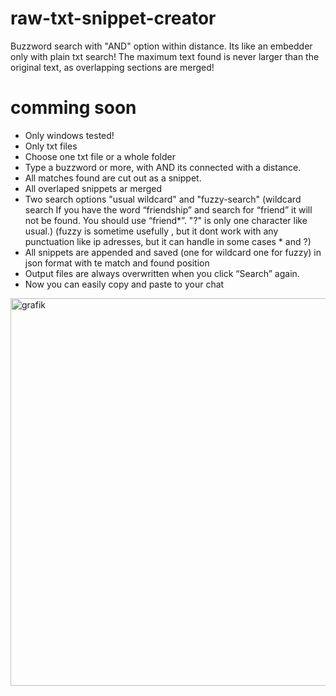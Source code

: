 # raw-txt-snippet-creator
Buzzword search with "AND" option within distance. Its like an embedder only with plain txt search!
The maximum text found is never larger than the original text, as overlapping sections are merged!

# comming soon
* Only windows tested!
* Only txt files
* Choose one txt file or a whole folder
* Type a buzzword or more, with AND its connected with a distance.
* All matches found are cut out as a snippet.
* All overlaped snippets ar merged
* Two search options "usual wildcard" and "fuzzy-search"
(wildcard search If you have the word “friendship” and search for “friend” it will not be found. You should use “friend*”. "?" is only one character like usual.)
(fuzzy is sometime usefully , but it dont work with any punctuation like ip adresses, but it can handle in some cases * and ?)
* All snippets are appended and saved (one for wildcard one for fuzzy) in json format with te match and found position
* Output files are always overwritten when you click “Search” again.
* Now you can easily copy and paste to your chat


<img width="741" height="620" alt="grafik" src="https://github.com/user-attachments/assets/80d9ea12-68ca-4297-8641-1055cdfc91a3" />
